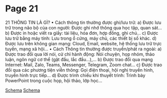 # Page 21

21
THÔNG TIN LÀ GÌ?
•
Cách thông tin thường được ghi/lưu trữ:
a) Được lưu trữ trong não bộ của con người: Được ghi nhớ thông qua học tập, quan sát…
b) Được in hoặc viết ra giấy: tài liệu, hóa đơn, hợp đồng, ghi chú...
c) Được lưu trữ bằng máy tính: Lưu trong ổ cứng, máy chủ, các thiết bị số khác.
d) Được lưu trên không gian mạng: Cloud, Email, website, hệ thống lưu trữ trực tuyến, 
mạng xã hội...
• Cách Thông tin thường được truyền/phát ra ngoài:
a) Được trao đổi qua lời nói, cử chỉ hành động: Nói chuyện, họp nhóm, thảo luận, ngôn ngữ cơ thể (gật đầu, lắc đầu…),…
b) Được trao đổi qua mạng Internet: Mail, Zalo, Teams, Messenger, Telegram, Zoom chat...
c) Được trao đổi qua các phương tiện viễn thông: Gọi điện thoại, hội nghị truyền hình, truyền hình trực tiếp...
d) Được trình chiếu khi thuyết trình: Trình bày PowerPoint trong cuộc họp, hội thảo, lớp học...

[Schema](page_21_img_0.png)
[Schema](page_21_img_1.png)
